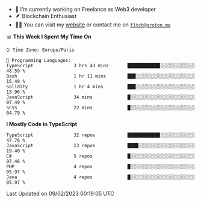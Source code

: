 - 🔭 I’m currently working on Freelance as Web3 developer
- 🪶 Blockchain Enthusiast
- 👨‍💻 You can visit my [website](https://f1tch.xyz) or contact me on [`f1tch@proton.me`](mailto:f1tch@proton.me)

<!--START_SECTION:waka-->
📊 **This Week I Spent My Time On** 

```text
⌚︎ Time Zone: Europe/Paris

💬 Programming Languages: 
TypeScript               3 hrs 43 mins       ████████████░░░░░░░░░░░░░   48.59 % 
Bash                     1 hr 11 mins        ███░░░░░░░░░░░░░░░░░░░░░░   15.49 % 
Solidity                 1 hr 4 mins         ███░░░░░░░░░░░░░░░░░░░░░░   13.96 % 
JavaScript               34 mins             █░░░░░░░░░░░░░░░░░░░░░░░░   07.49 % 
SCSS                     22 mins             █░░░░░░░░░░░░░░░░░░░░░░░░   04.79 % 

```

**I Mostly Code in TypeScript** 

```text
TypeScript               32 repos            ████████████░░░░░░░░░░░░░   47.76 % 
JavaScript               13 repos            ████░░░░░░░░░░░░░░░░░░░░░   19.40 % 
C#                       5 repos             █░░░░░░░░░░░░░░░░░░░░░░░░   07.46 % 
PHP                      4 repos             █░░░░░░░░░░░░░░░░░░░░░░░░   05.97 % 
Java                     4 repos             █░░░░░░░░░░░░░░░░░░░░░░░░   05.97 % 

```



 Last Updated on 09/02/2023 00:19:05 UTC
<!--END_SECTION:waka-->
